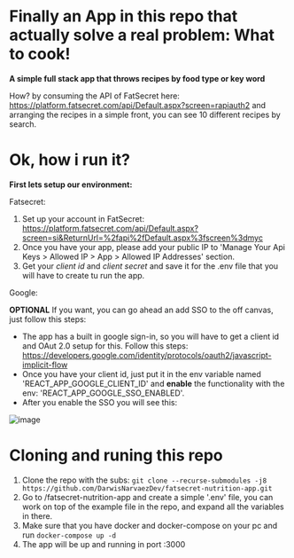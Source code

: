 # Finally an App in this repo that actually solve a real problem: What to cook!
**A simple full stack app that throws recipes by food type or key word**

How? by consuming the API of FatSecret here: https://platform.fatsecret.com/api/Default.aspx?screen=rapiauth2 and arranging the recipes in a simple front, you can see 10 different recipes by search.

# Ok, how i run it?

**First lets setup our environment:**

Fatsecret: 

1. Set up your account in FatSecret: https://platform.fatsecret.com/api/Default.aspx?screen=si&ReturnUrl=%2fapi%2fDefault.aspx%3fscreen%3dmyc
2. Once you have your app, please add your public IP to 'Manage Your Api Keys > Allowed IP > App > Allowed IP Addresses' section.
3. Get your *client id* and *client secret* and save it for the .env file that you will have to create tu run the app.

Google:

**OPTIONAL** If you want, you can go ahead an add SSO to the off canvas, just follow this steps:

- The app has a built in google sign-in, so you will have to get a client id and OAut 2.0 setup for this. Follow this steps: https://developers.google.com/identity/protocols/oauth2/javascript-implicit-flow
- Once you have your client id, just put it in the env variable named 'REACT_APP_GOOGLE_CLIENT_ID' and **enable** the functionality with the env: 'REACT_APP_GOOGLE_SSO_ENABLED'.
- After you enable the SSO you will see this:

![image](https://user-images.githubusercontent.com/81827734/177438713-b3d2ebbd-405f-45bb-b1f8-ee4dd54dd438.png)

# Cloning and runing this repo

1. Clone the repo with the subs: ``git clone --recurse-submodules -j8 https://github.com/DarwisNarvaezDev/fatsecret-nutrition-app.git``
2. Go to /fatsecret-nutrition-app and create a simple '.env' file, you can work on top of the example file in the repo, and expand all the variables in there.
3. Make sure that you have docker and docker-compose on your pc and run ``docker-compose up -d`` 
4. The app will be up and running in port :3000

